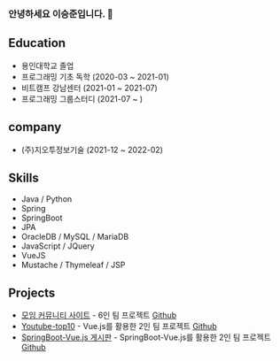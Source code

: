 ### 안녕하세요 이승준입니다. 👋

## Education
- 용인대학교 졸업
- 프로그래밍 기초 독학 (2020-03 ~ 2021-01)
- 비트캠프 강남센터 (2021-01 ~ 2021-07)
- 프로그래밍 그룹스터디 (2021-07 ~ )

## company
- (주)지오투정보기술 (2021-12 ~ 2022-02)

## Skills
- Java / Python
- Spring
- SpringBoot
- JPA
- OracleDB / MySQL / MariaDB
- JavaScript / JQuery
- VueJS
- Mustache / Thymeleaf / JSP

## Projects
- [모임 커뮤니티 사이트](http://team1.space/chting) - 6인 팀 프로젝트        [Github](https://github.com/bestTeam1/ProjectChting)
- [Youtube-top10](https://zagg2732.github.io/youtube-top10/) - Vue.js를 활용한 2인 팀 프로젝트         [Github](https://github.com/Zagg2732/youtube-top10)
- [SpringBoot-Vue.js 게시판](https://github.com/lsj-ksy/springboot-vue-board) - SpringBoot-Vue.js를 활용한  2인 팀 프로젝트        [Github](https://github.com/lsj-ksy/springboot-vue-board)


<!--
**Zagg2732/Zagg2732** is a ✨ _special_ ✨ repository because its `README.md` (this file) appears on your GitHub profile.

Here are some ideas to get you started:

- 🔭 I’m currently working on ...
- 🌱 I’m currently learning ...
- 👯 I’m looking to collaborate on ...
- 🤔 I’m looking for help with ...
- 💬 Ask me about ...
- 📫 How to reach me: ...
- 😄 Pronouns: ...
- ⚡ Fun fact: ...
-->
